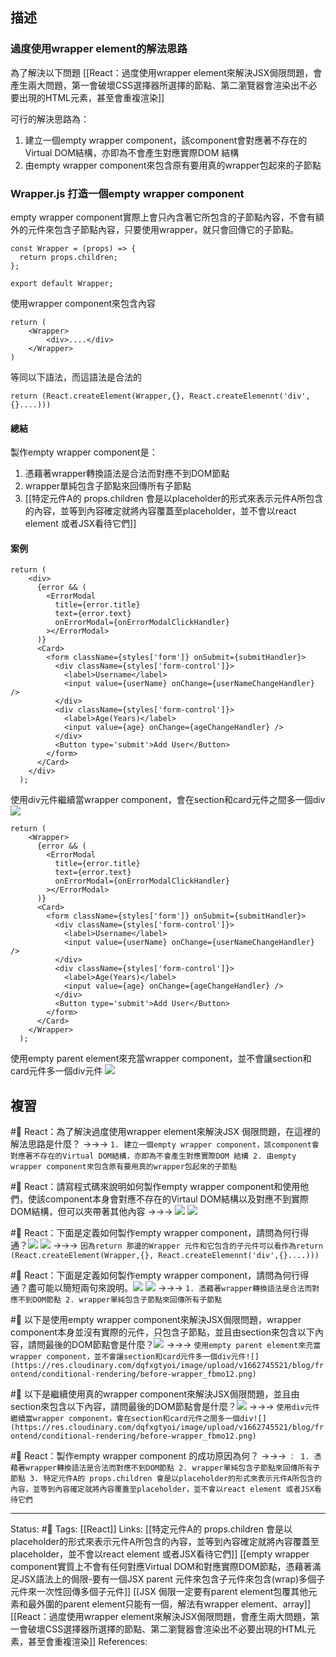 ## 描述



### 過度使用wrapper element的解法思路
為了解決以下問題
[[React：過度使用wrapper element來解決JSX侷限問題，會產生兩大問題，第一會破壞CSS選擇器所選擇的節點、第二瀏覽器會渲染出不必要出現的HTML元素，甚至會重複渲染]]

可行的解決思路為：
1. 建立一個empty wrapper component，該component會對應著不存在的Virtual DOM結構，亦即為不會產生對應實際DOM 結構
2. 由empty wrapper component來包含原有要用真的wrapper包起來的子節點

### Wrapper.js 打造一個empty wrapper component

empty wrapper component實際上會只內含著它所包含的子節點內容，不會有額外的元件來包含子節點內容，只要使用wrapper，就只會回傳它的子節點。

```
const Wrapper = (props) => {
  return props.children;
};

export default Wrapper;
```

使用wrapper component來包含內容
```
return (
	<Wrapper>
		<div>....</div>
	</Wrapper>
)
```

等同以下語法，而這語法是合法的
```
return (React.createElement(Wrapper,{}, React.createElemennt('div',{}....)))
```

#### 總結
製作empty wrapper component是：
1. 憑藉著wrapper轉換語法是合法而對應不到DOM節點
2. wrapper單純包含子節點來回傳所有子節點
3. [[特定元件A的 props.children 會是以placeholder的形式來表示元件A所包含的內容，並等到內容確定就將內容覆蓋至placeholder，並不會以react element 或者JSX看待它們]]


#### 案例

```
return (
    <div>
      {error && (
        <ErrorModal
          title={error.title}
          text={error.text}
          onErrorModal={onErrorModalClickHandler}
        ></ErrorModal>
      )}
      <Card>
        <form className={styles['form']} onSubmit={submitHandler}>
          <div className={styles['form-control']}>
            <label>Username</label>
            <input value={userName} onChange={userNameChangeHandler} />
          </div>
          <div className={styles['form-control']}>
            <label>Age(Years)</label>
            <input value={age} onChange={ageChangeHandler} />
          </div>
          <Button type='submit'>Add User</Button>
        </form>
      </Card>
    </div>
  );
```



使用div元件繼續當wrapper component，會在section和card元件之間多一個div
![](https://res.cloudinary.com/dqfxgtyoi/image/upload/v1662745521/blog/frontend/conditional-rendering/before-wrapper_fbmo12.png)



```
return (
    <Wrapper>
      {error && (
        <ErrorModal
          title={error.title}
          text={error.text}
          onErrorModal={onErrorModalClickHandler}
        ></ErrorModal>
      )}
      <Card>
        <form className={styles['form']} onSubmit={submitHandler}>
          <div className={styles['form-control']}>
            <label>Username</label>
            <input value={userName} onChange={userNameChangeHandler} />
          </div>
          <div className={styles['form-control']}>
            <label>Age(Years)</label>
            <input value={age} onChange={ageChangeHandler} />
          </div>
          <Button type='submit'>Add User</Button>
        </form>
      </Card>
    </Wrapper>
  );
```

使用empty parent element來充當wrapper component，並不會讓section和card元件多一個div元件
![](https://res.cloudinary.com/dqfxgtyoi/image/upload/v1662745520/blog/frontend/conditional-rendering/after-wrapper_qieupz.png)

## 複習

#🧠 React：為了解決過度使用wrapper element來解決JSX 侷限問題，在這裡的解法思路是什麼？ ->->-> `1. 建立一個empty wrapper component，該component會對應著不存在的Virtual DOM結構，亦即為不會產生對應實際DOM 結構 2. 由empty wrapper component來包含原有要用真的wrapper包起來的子節點`
<!--SR:!2023-07-16,194,250-->


#🧠 React：請寫程式碼來說明如何製作empty wrapper component和使用他們，使該component本身會對應不存在的Virtaul DOM結構以及對應不到實際DOM結構，但可以夾帶著其他內容 ->->-> ![](https://res.cloudinary.com/dqfxgtyoi/image/upload/v1662815861/blog/react/react-element/wrapper-for-div-hell/fake-wrapper-component-constructor_hlbw9x.png) ![](https://res.cloudinary.com/dqfxgtyoi/image/upload/v1662815861/blog/react/react-element/wrapper-for-div-hell/fake-wrapper-component-usage_gb9sqf.png)
<!--SR:!2023-06-20,68,230-->

#🧠 React：下面是定義如何製作empty wrapper component，請問為何行得通？![](https://res.cloudinary.com/dqfxgtyoi/image/upload/v1662815861/blog/react/react-element/wrapper-for-div-hell/fake-wrapper-component-constructor_hlbw9x.png) ![](https://res.cloudinary.com/dqfxgtyoi/image/upload/v1662815861/blog/react/react-element/wrapper-for-div-hell/fake-wrapper-component-usage_gb9sqf.png) ->->-> `因為return 那邊的Wrapper 元件和它包含的子元件可以看作為return (React.createElement(Wrapper,{}, React.createElemennt('div',{}....)))`
<!--SR:!2023-12-23,283,250-->

#🧠 React：下面是定義如何製作empty wrapper component，請問為何行得通？盡可能以簡短兩句來說明。![](https://res.cloudinary.com/dqfxgtyoi/image/upload/v1662815861/blog/react/react-element/wrapper-for-div-hell/fake-wrapper-component-constructor_hlbw9x.png) ![](https://res.cloudinary.com/dqfxgtyoi/image/upload/v1662815861/blog/react/react-element/wrapper-for-div-hell/fake-wrapper-component-usage_gb9sqf.png) ->->-> `1. 憑藉著wrapper轉換語法是合法而對應不到DOM節點 2. wrapper單純包含子節點來回傳所有子節點`
<!--SR:!2023-07-06,187,250-->



#🧠 以下是使用empty wrapper component來解決JSX侷限問題，wrapper component本身並沒有實際的元件，只包含子節點，並且由section來包含以下內容，請問最後的DOM節點會是什麼？![](https://res.cloudinary.com/dqfxgtyoi/image/upload/v1662816315/blog/react/react-element/wrapper-for-div-hell/div-hell-solution-with-fake-component_ghxk5y.png) ->->-> `使用empty parent element來充當wrapper component，並不會讓section和card元件多一個div元件![](https://res.cloudinary.com/dqfxgtyoi/image/upload/v1662745521/blog/frontend/conditional-rendering/before-wrapper_fbmo12.png)`
<!--SR:!2023-06-15,171,250-->


#🧠 以下是繼續使用真的wrapper component來解決JSX侷限問題，並且由section來包含以下內容，請問最後的DOM節點會是什麼？![](https://res.cloudinary.com/dqfxgtyoi/image/upload/v1662816316/blog/react/react-element/wrapper-for-div-hell/div-hell-origin_mcd2hk.png) ->->-> `使用div元件繼續當wrapper component，會在section和card元件之間多一個div![](https://res.cloudinary.com/dqfxgtyoi/image/upload/v1662745521/blog/frontend/conditional-rendering/before-wrapper_fbmo12.png)`
<!--SR:!2023-07-16,194,250-->

#🧠 React：製作empty wrapper component 的成功原因為何？ ->->-> `： 1. 憑藉著wrapper轉換語法是合法而對應不到DOM節點 2. wrapper單純包含子節點來回傳所有子節點 3. 特定元件A的 props.children 會是以placeholder的形式來表示元件A所包含的內容，並等到內容確定就將內容覆蓋至placeholder，並不會以react element 或者JSX看待它們`
<!--SR:!2023-06-17,66,250-->





---
Status: #🌱 
Tags:
[[React]]
Links:
[[特定元件A的 props.children 會是以placeholder的形式來表示元件A所包含的內容，並等到內容確定就將內容覆蓋至placeholder，並不會以react element 或者JSX看待它們]]
[[empty wrapper component實質上不會有任何對應Virtual DOM和對應實際DOM節點，憑藉著滿足JSX語法上的侷限-要有一個JSX parent 元件來包含子元件來包含(wrap)多個子元件來一次性回傳多個子元件]]
[[JSX 侷限一定要有parent element包覆其他元素和最外圍的parent element只能有一個，解法有wrapper element、array]]
[[React：過度使用wrapper element來解決JSX侷限問題，會產生兩大問題，第一會破壞CSS選擇器所選擇的節點、第二瀏覽器會渲染出不必要出現的HTML元素，甚至會重複渲染]]
References: